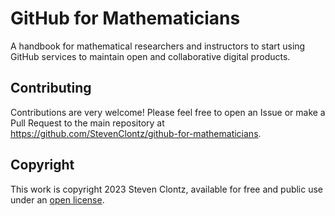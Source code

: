 # GitHub for Mathematicians

A handbook for mathematical researchers and instructors to start using GitHub services to
maintain open and collaborative digital products.

## Contributing

Contributions are very welcome! Please feel free to open an Issue or
make a Pull Request to the main repository at
<https://github.com/StevenClontz/github-for-mathematicians>.

## Copyright

This work is copyright 2023 Steven Clontz, available for free and public use
under an [open license](./LICENSE.md).
